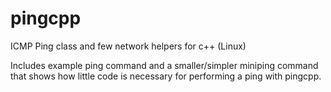 # pingcpp
ICMP Ping class and few network helpers for c++ (Linux)

Includes example ping command and a smaller/simpler miniping command that shows how little code is necessary for performing a ping with pingcpp.
